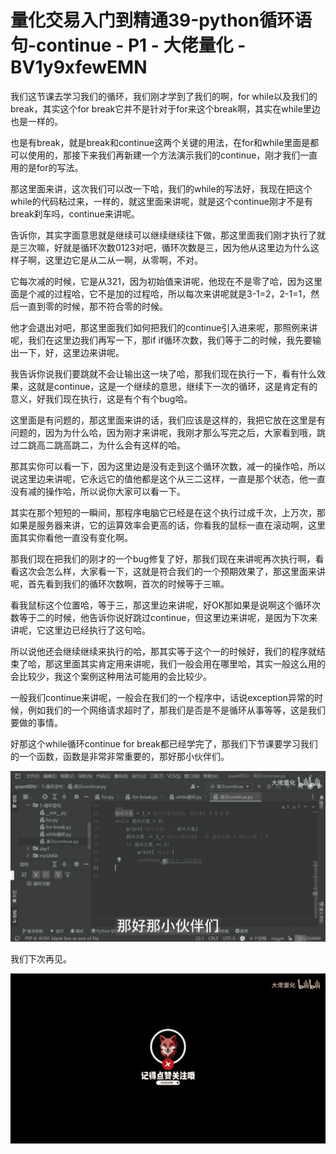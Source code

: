 # 量化交易入门到精通39-python循环语句-continue - P1 - 大佬量化 - BV1y9xfewEMN

我们这节课去学习我们的循环，我们刚才学到了我们的啊，for while以及我们的break，其实这个for break它并不是针对于for来这个break啊，其实在while里边也是一样的。

也是有break，就是break和continue这两个关键的用法，在for和while里面是都可以使用的，那接下来我们再新建一个方法演示我们的continue，刚才我们一直用的是for的写法。

那这里面来讲，这次我们可以改一下哈，我们的while的写法好，我现在把这个while的代码粘过来，一样的，就这里面来讲呢，就是这个continue刚才不是有break刹车吗，continue来讲呢。

告诉你，其实字面意思就是继续可以继续继续往下做，那这里面我们刚才执行了就是三次嘛，好就是循环次数0123对吧，循环次数是三，因为他从这里边为什么这样子啊，这里边它是从二从一啊，从零啊，不对。

它每次减的时候，它是从321，因为初始值来讲呢，他现在不是零了哈，因为这里面是个减的过程哈，它不是加的过程哈，所以每次来讲呢就是3-1=2，2-1=1，然后一直到零的时候，那不符合零的时候。

他才会退出对吧，那这里面我们如何把我们的continue引入进来呢，那照例来讲呢，我们在这里边我们再写一下，那if if循环次数，我们等于二的时候，我先要输出一下，好，这里边来讲呢。

我告诉你说我们要跳就不会让输出这一块了哈，那我们现在执行一下，看有什么效果，这就是continue，这是一个继续的意思，继续下一次的循环，这是肯定有的意义，好我们现在执行，这是有个有个bug哈。

这里面是有问题的，那这里面来讲的话，我们应该是这样的，我把它放在这里是有问题的，因为为什么哈，因为刚才来讲呢，我刚才那么写完之后，大家看到哦，跳过二跳高二跳高跳二，为什么会有这样的哈。

那其实你可以看一下，因为这里边是没有走到这个循环次数，减一的操作哈，所以说这里边来讲呢，它永远它的值他都是这个从三二这样，一直是那个状态，他一直没有减的操作哈，所以说你大家可以看一下。

其实在那个短短的一瞬间，那程序电脑它已经是在这个执行过成千次，上万次，那如果是服务器来讲，它的运算效率会更高的话，你看我的鼠标一直在滚动啊，这里面其实你看他一直没有变化啊。

那我们现在把我们的刚才的一个bug修复了好，那我们现在来讲呢再次执行啊，看看这次会怎么样，大家看一下，这就是符合我们的一个预期效果了，那这里面来讲呢，首先看到我们的循环次数啊，首次的时候等于三嘛。

看我鼠标这个位置哈，等于三，那这里边来讲呢，好OK那如果是说啊这个循环次数等于二的时候，他告诉你说好跳过continue，但这里边来讲呢，是因为下次来讲呢，它这里边已经执行了这句哈。

所以说他还会继续继续来执行的哈，那其实等于这个一的时候好，我们的程序就结束了哈，那这里面其实肯定用来讲呢，我们一般会用在哪里哈，其实一般这么用的会比较少，我这个案例这种用法可能用的会比较少。

一般我们continue来讲呢，一般会在我们的一个程序中，话说exception异常的时候，例如我们的一个网络请求超时了，那我们是否是不是循环从事等等，这是我们要做的事情。

好那这个while循环continue for break都已经学完了，那我们下节课要学习我们的一个函数，函数是非常非常重要的，那好那小伙伴们。



![](img/04afe7c55292d469afc1ec0a383c86c1_1.png)

我们下次再见。

![](img/04afe7c55292d469afc1ec0a383c86c1_3.png)